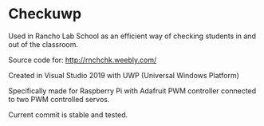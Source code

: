 # Checkuwp
Used in Rancho Lab School as an efficient way of checking students in and out of the classroom.

Source code for: http://rnchchk.weebly.com/

Created in Visual Studio 2019 with UWP (Universal Windows Platform)

Specifically made for Raspberry Pi with Adafruit PWM controller connected to two PWM controlled servos.

Current commit is stable and tested.
